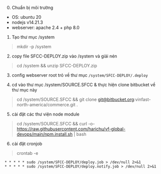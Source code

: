 0. Chuẩn bị môi trường
+ OS: ubuntu 20
+ nodejs v14.21.3
+ webserver: apache 2.4 + php 8.0

1. Tạo thư mục /system
> mkdir -p /system

2. copy file SFCC-DEPLOY.zip vào /system và giải nén
> cd /system && unzip SFCC-DEPLOY.zip

3. config webserver root trỏ về thư mục `/system/SFCC-DEPLOY/.deploy`

4. cd vào thư mục /system/SOURCE.SFCC & thực hiện clone bitbucket về thư mục này
> cd /system/SOURCE.SFCC && git clone git@bitbucket.org:vinfast-north-america/commerce.git .

5. cài đặt các thư viện node module
> cd /system/SOURCE.SFCC && curl -o- https://raw.githubusercontent.com/harichu/vf-global-devops/main/npm.install.sh | bash

6. cài đặt cronjob
> crontab -e
```
* * * * * sudo /system/SFCC-DEPLOY/deploy.job > /dev/null 2>&1
* * * * * sudo /system/SFCC-DEPLOY/deploy.notify.job > /dev/null 2>&1
```
